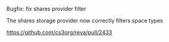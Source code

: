 Bugfix: fix shares provider filter

The shares storage provider now correctly filters space types

https://github.com/cs3org/reva/pull/2433
